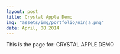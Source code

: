 ```yaml
---
layout: post
title: Crystal Apple Demo
img: "assets/img/portfolio/ninja.png"
date: April, 08 2014
---
```


This is the page for: CRYSTAL APPLE DEMO

